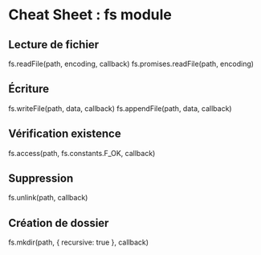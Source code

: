 # Cheat Sheet : fs module

## Lecture de fichier
fs.readFile(path, encoding, callback)
fs.promises.readFile(path, encoding)

## Écriture
fs.writeFile(path, data, callback)
fs.appendFile(path, data, callback)

## Vérification existence
fs.access(path, fs.constants.F_OK, callback)

## Suppression
fs.unlink(path, callback)

## Création de dossier
fs.mkdir(path, { recursive: true }, callback)
